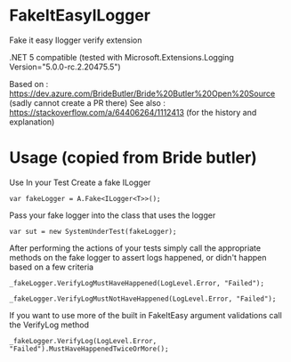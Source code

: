 # FakeItEasyILogger
Fake it easy Ilogger verify extension 

.NET 5 compatible (tested with Microsoft.Extensions.Logging Version="5.0.0-rc.2.20475.5")

Based on : https://dev.azure.com/BrideButler/Bride%20Butler%20Open%20Source (sadly cannot create a PR there)
See also : https://stackoverflow.com/a/64406264/1112413 (for the history and explanation)

# Usage (copied from Bride butler)

Use
In your Test Create a fake ILogger<T>
  
`var fakeLogger = A.Fake<ILogger<T>>();`

Pass your fake logger into the class that uses the logger

`var sut = new SystemUnderTest(fakeLogger);`


After performing the actions of your tests simply call the appropriate methods on the fake logger to assert logs happened, or didn't happen based on a few criteria


`_fakeLogger.VerifyLogMustHaveHappened(LogLevel.Error, "Failed");`

`_fakeLogger.VerifyLogMustNotHaveHappened(LogLevel.Error, "Failed");`

If you want to use more of the built in FakeItEasy argument validations call the VerifyLog method

`_fakeLogger.VerifyLog(LogLevel.Error, "Failed").MustHaveHappenedTwiceOrMore();`
